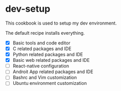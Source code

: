 # dev-setup

This cookbook is used to setup my dev environment.

The default recipe installs everything.

- [x] Basic tools and code editor
- [x] C related packages and IDE
- [x] Python related packages and IDE
- [x] Basic web related packages and IDE
- [ ] React-native configuration
- [ ] Androit App related packages and IDE
- [ ] Bashrc and Vim customization
- [ ] Ubuntu environment customization
